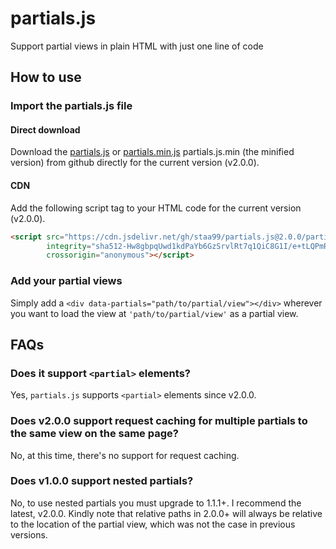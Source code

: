 # partials.js
Support partial views in plain HTML with just one line of code

## How to use
### Import the partials.js file
#### Direct download
Download the [partials.js](https://github.com/staa99/partials.js/releases/download/v2.0.0/partials.js) or [partials.min.js](https://github.com/staa99/partials.js/releases/download/v2.0.0/partials.min.js) partials.js.min (the minified version) from github directly for the current version (v2.0.0).

#### CDN
Add the following script tag to your HTML code for the current version (v2.0.0).

```html
<script src="https://cdn.jsdelivr.net/gh/staa99/partials.js@2.0.0/partials.min.js"
        integrity="sha512-Hw8gbpqUwd1kdPaYb6GzSrvlRt7q1QiC8G1I/e+tLQPmRtejZIk3TYdzIyzDW2FZ8/eGIWpoM7r9d1p2bSZqig=="
        crossorigin="anonymous"></script>
```

### Add your partial views
Simply add a `<div data-partials="path/to/partial/view"></div>` wherever you want to load the view at `'path/to/partial/view'` as a partial view.


## FAQs

### Does it support `<partial>` elements?
Yes, `partials.js` supports `<partial>` elements since v2.0.0.

### Does v2.0.0 support request caching for multiple partials to the same view on the same page?
No, at this time, there's no support for request caching.

### Does v1.0.0 support nested partials?
No, to use nested partials you must upgrade to 1.1.1+. I recommend the latest, v2.0.0. Kindly note that relative paths in 2.0.0+ will always be relative to the location of the partial view, which was not the case in previous versions.
